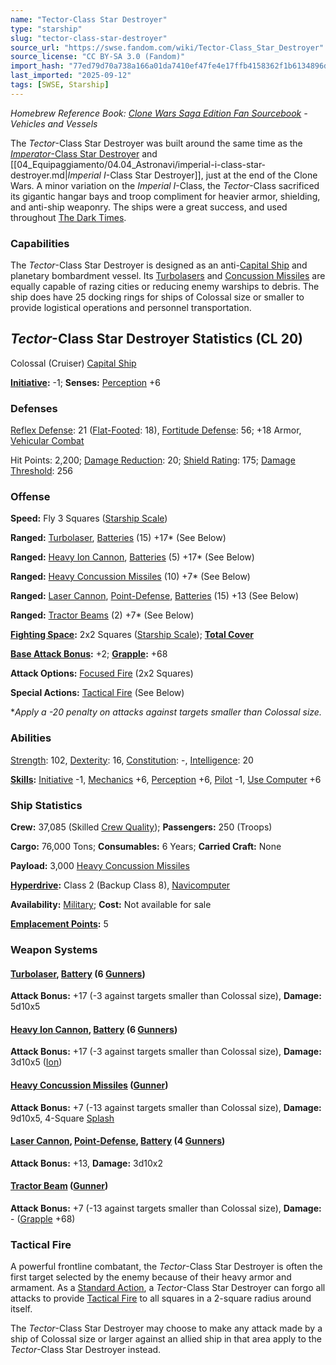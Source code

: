 ```yaml
---
name: "Tector-Class Star Destroyer"
type: "starship"
slug: "tector-class-star-destroyer"
source_url: "https://swse.fandom.com/wiki/Tector-Class_Star_Destroyer"
source_license: "CC BY-SA 3.0 (Fandom)"
import_hash: "77ed79d70a738a166a01da7410ef47fe4e17ffb4158362f1b6134896d23d2c91"
last_imported: "2025-09-12"
tags: [SWSE, Starship]
---
```

*Homebrew Reference Book: [Clone Wars Saga Edition Fan Sourcebook](https://swse.fandom.com/wiki/Clone_Wars_Saga_Edition_Fan_Sourcebook) - Vehicles and Vessels*

The *Tector*-Class Star Destroyer was built around the same time as the [*Imperator*-Class Star Destroyer](https://swse.fandom.com/wiki/Imperator-Class_Star_Destroyer) and [[04_Equipaggiamento/04.04_Astronavi/imperial-i-class-star-destroyer.md|*Imperial I*-Class Star Destroyer]], just at the end of the Clone Wars. A minor variation on the *Imperial I*-Class, the *Tector*-Class sacrificed its gigantic hangar bays and troop compliment for heavier armor, shielding, and anti-ship weaponry. The ships were a great success, and used throughout [The Dark Times](https://swse.fandom.com/wiki/The_Dark_Times).

### Capabilities
The *Tector*-Class Star Destroyer is designed as an anti-[Capital Ship](https://swse.fandom.com/wiki/Capital_Ship) and planetary bombardment vessel. Its [Turbolasers](https://swse.fandom.com/wiki/Turbolasers) and [Concussion Missiles](https://swse.fandom.com/wiki/Concussion_Missiles) are equally capable of razing cities or reducing enemy warships to debris. The ship does have 25 docking rings for ships of Colossal size or smaller to provide logistical operations and personnel transportation.

## *Tector*-Class Star Destroyer Statistics (CL 20)
Colossal (Cruiser) [Capital Ship](https://swse.fandom.com/wiki/Capital_Ship)

**[Initiative](https://swse.fandom.com/wiki/Initiative):** -1; **Senses:** [Perception](https://swse.fandom.com/wiki/Perception) +6
### Defenses
[Reflex Defense](https://swse.fandom.com/wiki/Reflex_Defense_(Vehicles)): 21 ([Flat-Footed](https://swse.fandom.com/wiki/Flat-Footed): 18), [Fortitude Defense](https://swse.fandom.com/wiki/Fortitude_Defense_(Vehicles)): 56; +18 Armor, [Vehicular Combat](https://swse.fandom.com/wiki/Vehicular_Combat)

Hit Points: 2,200; [Damage Reduction](https://swse.fandom.com/wiki/Damage_Reduction): 20; [Shield Rating](https://swse.fandom.com/wiki/Shield_Rating): 175; [Damage Threshold](https://swse.fandom.com/wiki/Damage_Threshold_(Vehicles)): 256
### Offense
**Speed:** Fly 3 Squares ([Starship Scale](https://swse.fandom.com/wiki/Starship_Scale))

**Ranged:** [Turbolaser](https://swse.fandom.com/wiki/Turbolaser), [Batteries](https://swse.fandom.com/wiki/Batteries) (15) +17* (See Below)

**Ranged:** [Heavy Ion Cannon](https://swse.fandom.com/wiki/Heavy_Ion_Cannon), [Batteries](https://swse.fandom.com/wiki/Batteries) (5) +17* (See Below)

**Ranged:** [Heavy Concussion Missiles](https://swse.fandom.com/wiki/Heavy_Concussion_Missiles) (10) +7* (See Below)

**Ranged:** [Laser Cannon](https://swse.fandom.com/wiki/Laser_Cannon), [Point-Defense](https://swse.fandom.com/wiki/Point-Defense), [Batteries](https://swse.fandom.com/wiki/Batteries) (15) +13 (See Below)

**Ranged:** [Tractor Beams](https://swse.fandom.com/wiki/Tractor_Beams) (2) +7* (See Below)

**[Fighting Space](https://swse.fandom.com/wiki/Fighting_Space):** 2x2 Squares ([Starship Scale](https://swse.fandom.com/wiki/Starship_Scale)); **[Total Cover](https://swse.fandom.com/wiki/Total_Cover)**

**[Base Attack Bonus](https://swse.fandom.com/wiki/Base_Attack_Bonus):** +2; **[Grapple](https://swse.fandom.com/wiki/Grapple):** +68

**Attack Options:** [Focused Fire](https://swse.fandom.com/wiki/Focused_Fire) (2x2 Squares)

**Special Actions:** [Tactical Fire](https://swse.fandom.com/wiki/Tactical_Fire) (See Below)

**Apply a -20 penalty on attacks against targets smaller than Colossal size.*
### Abilities
[Strength](https://swse.fandom.com/wiki/Strength): 102, [Dexterity](https://swse.fandom.com/wiki/Dexterity): 16, [Constitution](https://swse.fandom.com/wiki/Constitution): -, [Intelligence](https://swse.fandom.com/wiki/Intelligence): 20

**[Skills](https://swse.fandom.com/wiki/Skills):** [Initiative](https://swse.fandom.com/wiki/Initiative) -1, [Mechanics](https://swse.fandom.com/wiki/Mechanics) +6, [Perception](https://swse.fandom.com/wiki/Perception) +6, [Pilot](https://swse.fandom.com/wiki/Pilot) -1, [Use Computer](https://swse.fandom.com/wiki/Use_Computer) +6
### Ship Statistics
**Crew:** 37,085 (Skilled [Crew Quality](https://swse.fandom.com/wiki/Crew_Quality)); **Passengers:** 250 (Troops)

**Cargo:** 76,000 Tons; **Consumables:** 6 Years; **Carried Craft:** None

**Payload:** 3,000 [Heavy Concussion Missiles](https://swse.fandom.com/wiki/Heavy_Concussion_Missiles)

**[Hyperdrive](https://swse.fandom.com/wiki/Hyperdrive):** Class 2 (Backup Class 8), [Navicomputer](https://swse.fandom.com/wiki/Navicomputer)

**Availability:** [Military](https://swse.fandom.com/wiki/Military); **Cost:** Not available for sale

**[Emplacement Points](https://swse.fandom.com/wiki/Emplacement_Points):** 5
### Weapon Systems

#### **[Turbolaser](https://swse.fandom.com/wiki/Turbolaser), [Battery](https://swse.fandom.com/wiki/Battery) (6 [Gunners](https://swse.fandom.com/wiki/Gunners))**
**Attack Bonus:** +17 (-3 against targets smaller than Colossal size), **Damage:** 5d10x5

#### **[Heavy Ion Cannon](https://swse.fandom.com/wiki/Heavy_Ion_Cannon), [Battery](https://swse.fandom.com/wiki/Battery) (6 [Gunners](https://swse.fandom.com/wiki/Gunners))**
**Attack Bonus:** +17 (-3 against targets smaller than Colossal size), **Damage:** 3d10x5 ([Ion](https://swse.fandom.com/wiki/Ion))

#### **[Heavy Concussion Missiles](https://swse.fandom.com/wiki/Heavy_Concussion_Missiles) ([Gunner](https://swse.fandom.com/wiki/Gunner))**
**Attack Bonus:** +7 (-13 against targets smaller than Colossal size), **Damage:** 9d10x5, 4-Square [Splash](https://swse.fandom.com/wiki/Splash)

#### **[Laser Cannon](https://swse.fandom.com/wiki/Laser_Cannon), [Point-Defense](https://swse.fandom.com/wiki/Point-Defense), [Battery](https://swse.fandom.com/wiki/Battery) (4 [Gunners](https://swse.fandom.com/wiki/Gunners))**
**Attack Bonus:** +13, **Damage:** 3d10x2

#### **[Tractor Beam](https://swse.fandom.com/wiki/Tractor_Beam) ([Gunner](https://swse.fandom.com/wiki/Gunner))**
**Attack Bonus:** +7 (-13 against targets smaller than Colossal size), **Damage:** - ([Grapple](https://swse.fandom.com/wiki/Grapple) +68)

### Tactical Fire
A powerful frontline combatant, the *Tector*-Class Star Destroyer is often the first target selected by the enemy because of their heavy armor and armament. As a [Standard Action](https://swse.fandom.com/wiki/Standard_Action), a *Tector*-Class Star Destroyer can forgo all attacks to provide [Tactical Fire](https://swse.fandom.com/wiki/Tactical_Fire) to all squares in a 2-square radius around itself.

The *Tector*-Class Star Destroyer may choose to make any attack made by a ship of Colossal size or larger against an allied ship in that area apply to the *Tector*-Class Star Destroyer instead.